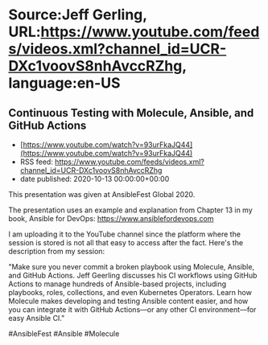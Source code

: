 # Source:Jeff Gerling, URL:https://www.youtube.com/feeds/videos.xml?channel_id=UCR-DXc1voovS8nhAvccRZhg, language:en-US

## Continuous Testing with Molecule, Ansible, and GitHub Actions
 - [https://www.youtube.com/watch?v=93urFkaJQ44](https://www.youtube.com/watch?v=93urFkaJQ44)
 - RSS feed: https://www.youtube.com/feeds/videos.xml?channel_id=UCR-DXc1voovS8nhAvccRZhg
 - date published: 2020-10-13 00:00:00+00:00

This presentation was given at AnsibleFest Global 2020.

The presentation uses an example and explanation from Chapter 13 in my book, Ansible for DevOps: https://www.ansiblefordevops.com

I am uploading it to the YouTube channel since the platform where the session is stored is not all that easy to access after the fact. Here's the description from my session:

"Make sure you never commit a broken playbook using Molecule, Ansible, and GitHub Actions. Jeff Geerling discusses his CI workflows using GitHub Actions to manage hundreds of Ansible-based projects, including playbooks, roles, collections, and even Kubernetes Operators. Learn how Molecule makes developing and testing Ansible content easier, and how you can integrate it with GitHub Actions—or any other CI environment—for easy Ansible CI."

#AnsibleFest #Ansible #Molecule

